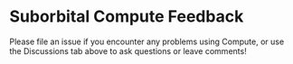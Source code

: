 # Suborbital Compute Feedback

Please file an issue if you encounter any problems using Compute, or use the Discussions tab above to ask questions or leave comments!
